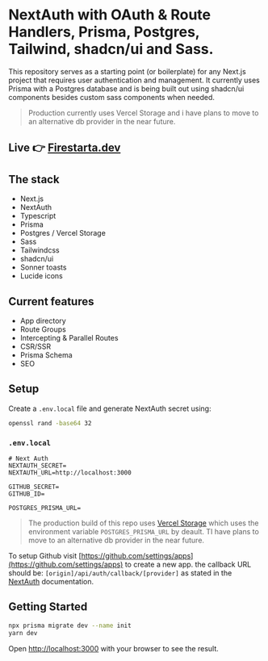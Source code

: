 # NextAuth with OAuth & Route Handlers, Prisma, Postgres, Tailwind, shadcn/ui and Sass.
This repository serves as a starting point (or boilerplate) for any Next.js project that requires user authentication and management. It currently uses Prisma with a Postgres database and is being built out using shadcn/ui components besides custom sass components when needed.

> Production currently uses Vercel Storage and i have plans to move to an alternative db provider in the near future.

## Live :point_right: [Firestarta.dev](https://firestarta.dev)

## The stack
- Next.js
- NextAuth
- Typescript
- Prisma
- Postgres / Vercel Storage
- Sass
- Tailwindcss
- shadcn/ui
- Sonner toasts
- Lucide icons

## Current features
- App directory
- Route Groups
- Intercepting & Parallel Routes
- CSR/SSR
- Prisma Schema
- SEO

## Setup
Create a `.env.local` file and generate NextAuth secret using:

```bash
openssl rand -base64 32
```

### `.env.local` 
```
# Next Auth
NEXTAUTH_SECRET=
NEXTAUTH_URL=http://localhost:3000

GITHUB_SECRET=
GITHUB_ID=

POSTGRES_PRISMA_URL=
```

> The production build of this repo uses [Vercel Storage](https://vercel.com/docs/storage) which uses the environment variable `POSTGRES_PRISMA_URL` by deault. TI have plans to move to an alternative db provider in the near future.

To setup Github visit [https://github.com/settings/apps](https://github.com/settings/apps) to create a new app. the callback URL should be: `[origin]/api/auth/callback/[provider]` as stated in the [NextAuth](https://next-auth.js.org/configuration/providers/oauth) documentation.

## Getting Started
```bash
npx prisma migrate dev --name init
yarn dev
```

Open [http://localhost:3000](http://localhost:3000) with your browser to see the result.
